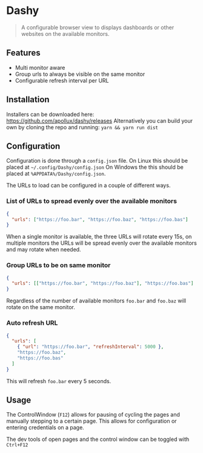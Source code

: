 # Dashy

> A configurable browser view to displays dashboards or other websites on the
> available monitors.

## Features

- Multi monitor aware
- Group urls to always be visible on the same monitor
- Configurable refresh interval per URL

## Installation

Installers can be downloaded here: https://github.com/apollux/dashy/releases
Alternatively you can build your own by cloning the repo and running:
`yarn && yarn run dist`

## Configuration

Configuration is done through a `config.json` file. On Linux this should be
placed at `~/.config/Dashy/config.json` On Windows the this should be placed at
`%APPDATA%/Dashy/config.json`.

The URLs to load can be configured in a couple of different ways.

### List of URLs to spread evenly over the available monitors

```json
{
  "urls": ["https://foo.bar", "https://foo.baz", "https://foo.bas"]
}
```

When a single monitor is available, the three URLs will rotate every 15s, on multiple monitors the URLs will be spread evenly over the available monitors and may rotate when needed.

### Group URLs to be on same monitor

```json
{
  "urls": [["https://foo.bar", "https://foo.baz"], "https://foo.bas"]
}
```

Regardless of the number of available monitors `foo.bar` and `foo.baz` will rotate on the same monitor.

### Auto refresh URL

```json
{
  "urls": [
    { "url": "https://foo.bar", "refreshInterval": 5000 },
    "https://foo.baz",
    "https://foo.bas"
  ]
}
```

This will refresh `foo.bar` every 5 seconds.

## Usage

The ControlWindow (`F12`) allows for pausing of cycling the pages and manually
stepping to a certain page. This allows for configuration or entering
credentials on a page.

The dev tools of open pages and the control window can be toggled with
`Ctrl+F12`
